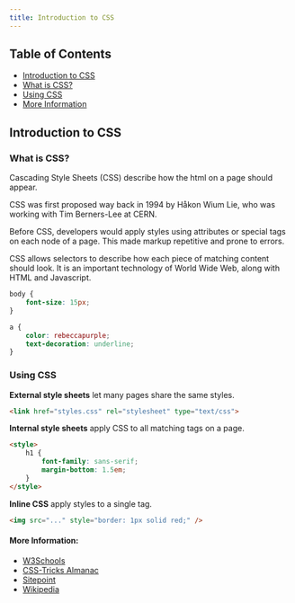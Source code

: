 ```yaml
---
title: Introduction to CSS
---
```


## Table of Contents

* [Introduction to CSS](#introduction-to-css)
* [What is CSS?](#what-is-css)
* [Using CSS](#using-css)
* [More Information](#more-information)

## Introduction to CSS

### What is CSS?

Cascading Style Sheets (CSS) describe how the html on a page should appear. 

CSS was first proposed way back in 1994 by Håkon Wium Lie, who was working with Tim Berners-Lee at CERN.

Before CSS, developers would apply styles using attributes or special tags on each node of a page. This made markup repetitive and prone to errors.

CSS allows selectors to describe how each piece of matching content should look. It is an important technology of World Wide Web, along with HTML and Javascript.
```CSS
body {
    font-size: 15px;
}

a {
    color: rebeccapurple;
    text-decoration: underline;
}
```

### Using CSS

**External style sheets** let many pages share the same styles.

```HTML
<link href="styles.css" rel="stylesheet" type="text/css">
```

**Internal style sheets** apply CSS to all matching tags on a page.

```HTML
<style>
    h1 {
        font-family: sans-serif;
        margin-bottom: 1.5em;
    }
</style>
```

**Inline CSS** apply styles to a single tag.

```HTML
<img src="..." style="border: 1px solid red;" />
```

#### More Information:
* [W3Schools](https://www.w3schools.com/css/css_intro.asp)
* [CSS-Tricks Almanac](https://css-tricks.com/almanac/)
* [Sitepoint](https://www.sitepoint.com/html-css/?ref_source=github)
* [Wikipedia](https://en.wikipedia.org/wiki/Cascading_Style_Sheets)
